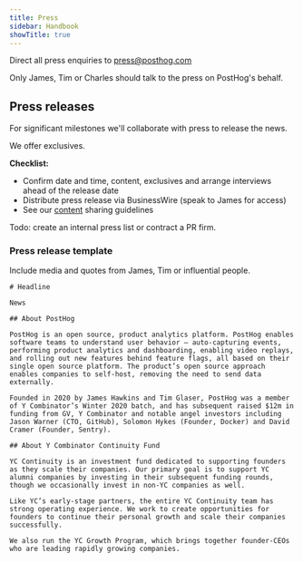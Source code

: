```yaml
---
title: Press
sidebar: Handbook
showTitle: true
---
```


Direct all press enquiries to press@posthog.com

Only James, Tim or Charles should talk to the press on PostHog's behalf.

## Press releases

For significant milestones we'll collaborate with press to release the news.

We offer exclusives.

**Checklist:**

- Confirm date and time, content, exclusives and arrange interviews ahead of the release date
- Distribute press release via BusinessWire (speak to James for access)
- See our [content](../blog) sharing guidelines

Todo: create an internal press list or contract a PR firm.

### Press release template

Include media and quotes from James, Tim or influential people.

```
# Headline

News

## About PostHog

PostHog is an open source, product analytics platform. PostHog enables software teams to understand user behavior – auto-capturing events, performing product analytics and dashboarding, enabling video replays, and rolling out new features behind feature flags, all based on their single open source platform. The product’s open source approach enables companies to self-host, removing the need to send data externally.

Founded in 2020 by James Hawkins and Tim Glaser, PostHog was a member of Y Combinator’s Winter 2020 batch, and has subsequent raised $12m in funding from GV, Y Combinator and notable angel investors including Jason Warner (CTO, GitHub), Solomon Hykes (Founder, Docker) and David Cramer (Founder, Sentry).

## About Y Combinator Continuity Fund

YC Continuity is an investment fund dedicated to supporting founders as they scale their companies. Our primary goal is to support YC alumni companies by investing in their subsequent funding rounds, though we occasionally invest in non-YC companies as well.

Like YC’s early-stage partners, the entire YC Continuity team has strong operating experience. We work to create opportunities for founders to continue their personal growth and scale their companies successfully.

We also run the YC Growth Program, which brings together founder-CEOs who are leading rapidly growing companies.

```
